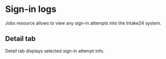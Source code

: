 # Sign-in logs

Jobs resource allows to view any sign-in attempts into the Intake24 system.

## Detail tab

Detail tab displays selected sign-in attempt info.
